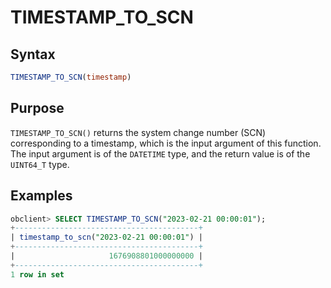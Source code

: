 # TIMESTAMP_TO_SCN

## Syntax

```sql
TIMESTAMP_TO_SCN(timestamp)
```

## Purpose

`TIMESTAMP_TO_SCN()` returns the system change number (SCN) corresponding to a timestamp, which is the input argument of this function. The input argument is of the `DATETIME` type, and the return value is of the `UINT64_T` type.

## Examples

```sql
obclient> SELECT TIMESTAMP_TO_SCN("2023-02-21 00:00:01");
+-----------------------------------------+
| timestamp_to_scn("2023-02-21 00:00:01") |
+-----------------------------------------+
|                     1676908801000000000 |
+-----------------------------------------+
1 row in set
```
